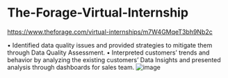 # The-Forage-Virtual-Internship

https://www.theforage.com/virtual-internships/m7W4GMqeT3bh9Nb2c

•	Identified data quality issues and provided strategies to mitigate them through Data Quality Assessment.
•	Interpreted customers’ trends and behavior by analyzing the existing customers’ Data Insights and presented analysis through dashboards for sales team.
![image](https://user-images.githubusercontent.com/14081122/121577127-33e9d680-c9f7-11eb-94e1-09889ed871c5.png)
